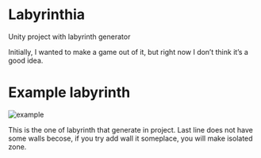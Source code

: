 ﻿# Labyrinthia
Unity project with labyrinth generator

Initially, I wanted to make a game out of it, but right now I don’t think it’s a good idea.

# Example labyrinth
![example](https://github.com/TakingAway/Labyrinthia/blob/master/Image/labyrinth.PNG)

This is the one of labyrinth that generate in project. Last line does not have some walls becose, if you try add wall it someplace, you will make isolated zone.
